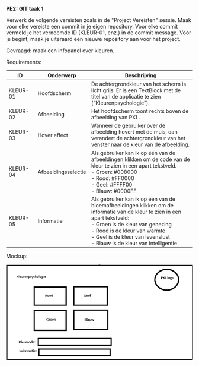 **PE2: GIT taak 1**

Verwerk de volgende vereisten zoals in de "Project Vereisten" sessie.
Maak voor elke vereiste een commit in je eigen repository. Voor elke commit vermeld je het vernoemde ID (KLEUR-01, enz.) in de commit message.
Voor je begint, maak je uiteraard een nieuwe repository aan voor het project.

Gevraagd: maak een infopanel over kleuren.

Requirements:

| &nbsp;&nbsp;&nbsp;&nbsp;&nbsp;&nbsp;ID&nbsp;&nbsp;&nbsp;&nbsp;&nbsp;&nbsp;&nbsp; | Onderwerp | Beschrijving |
|---|---|---|
| KLEUR-01 | Hoofdscherm | De achtergrondkleur van het scherm is licht grijs. Er is een TextBlock met de titel van de applicatie te zien (“Kleurenpsychologie”). |
| KLEUR-02 | Afbeelding | Het hoofdscherm toont rechts boven de afbeelding van PXL. |
| KLEUR-03 | Hover effect | Wanneer de gebruiker over de afbeelding hovert met de muis, dan verandert de achtergrondkleur van het venster naar de kleur van de afbeelding.  |
| KLEUR-04 | Afbeeldingsselectie | Als gebruiker kan ik op één van de afbeeldingen klikken om de code van de kleur te zien in een apart tekstveld.<br/>-	Groen: #008000<br/>-	Rood: #FF0000<br/>-	Geel: #FFFF00<br/>-	Blauw: #0000FF  |
| KLEUR-05 | Informatie | Als gebruiker kan ik op één van de bloemafbeeldingen klikken om de informatie van de kleur te zien in een apart tekstveld:<br/>-	Groen is de kleur van genezing<br/>-	Rood is de kleur van warmte<br/>-	Geel is de kleur van levenslust<br/>-	Blauw is de kleur van intelligentie  |

Mockup:

![](./media/image1.png)
